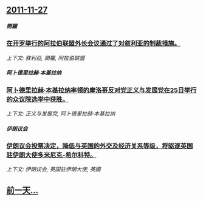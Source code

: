 ## [2011-11-27](/news/2011/11/27/index.md)

##### 開羅
### [ 在开罗举行的阿拉伯联盟外长会议通过了对叙利亚的制裁措施。](/news/2011/11/27/在开罗举行的阿拉伯联盟外长会议通过了对叙利亚的制裁措施.md)
_上下文: 敘利亞, 開羅, 阿拉伯联盟_

##### 阿卜德里拉赫·本基拉纳
### [阿卜德里拉赫·本基拉纳率领的摩洛哥反对党正义与发展党在25日举行的众议院选举中获胜。](/news/2011/11/27/阿卜德里拉赫-本基拉纳率领的摩洛哥反对党正义与发展党在25日举行的众议院选举中获胜.md)
_上下文: 正义与发展党, 阿卜德里拉赫·本基拉纳_

##### 伊朗议会
### [ 伊朗议会投票决定，降低与英国的外交及经济关系等级，将驱逐英国驻伊朗大使多米尼克-希尔科特。](/news/2011/11/27/伊朗议会投票决定-降低与英国的外交及经济关系等级-将驱逐英国驻伊朗大使多米尼克-希尔科特.md)
_上下文: 伊朗议会, 英国驻伊朗大使, 英國_

## [前一天...](/news/2011/11/26/index.md)

